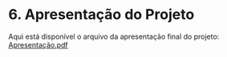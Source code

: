 # 6. Apresentação do Projeto

Aqui está disponível o arquivo da apresentação final do projeto:
[Apresentação.pdf](https://github.com/user-attachments/files/21005970/Apresentacao.pdf)
